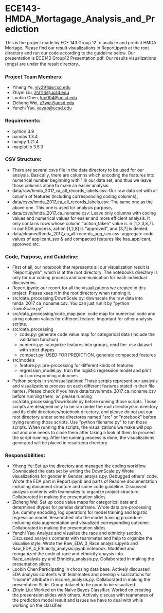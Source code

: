 # ECE143-HMDA_Mortagage_Analysis_and_Prediction

This is the project made by ECE 143 Group 12 to analyze and predict HMDA Mortage. Please find our result visualizations in Report.ipynb at the root directory and run our code according to the guideline below. Our presentation is ECE143 Group12 Presentation.pdf. Our results visualizations (pngs) are under the result directory。

### Project Team Members:
- Yiheng Ye, yiy291@ucsd.edu
- Zhiyin Liu, zhl114@ucsd.edu
- Luobin Chen, luc004@ucsd.edu
- Zicheng Wei, z7wei@ucsd.edu
- Yanzhi Yao, yayao@ucsd.edu

### Requirements:
- python 3.9
- pandas 1.3.4
- numpy 1.21.4
- matplotlib 3.5.0

### CSV Structure:
- There are several csvs file in the data directory to be used for our analysis. Basically, there are columns which encoding the features into numerical number beginning with 1 in our data set, and thus we leave those columns alone to make an easier analysis:
- data/raw/hmda_2017_ca_all_records_labels.csv: Our raw data set with all column of features (including corresponding coding columns)。
- data/csvs/hmda_2017_ca_all_records_labels.csv: The same one as the above one. This one is used for analysis purpose。
- data/csvs/hmda_2017_ca_noname.csv: Leave only columns with coding values and numerical values for easier and more efficient analysis. It only contains rows whose column "action_taken" value is in [1,2,3,8,7]. In our EDA process, action [1,2,8] is "approved", and [3,7] is denied.
- data/cleaned/hmda_2017_ca_all-records_agg_sex.csv: aggregate code values of applicant_sex & add compacted features like has_applicant, approved etc.

### Code, Purpose, and Guideline:
- First of all, our notebook that represents all our visualization result is "Report.ipynb", which is at the root directory. The notebooks directory is only for our coding process and communication for each individual discoveries.
- Report.ipynb: our report for all the visualizations we created in this project. Please keep it in the root directory when running it.
- src/data_processing/DownScale.py: downscale the raw data into hmda_2017_ca_noname.csv. You can just run it by "python DownScale.py"
- src/data_processing/code_map.json: code map for numerical code and string column values for different feature. Important for other analysis scripts.
- src/data_processing
  - code.py: generate code value map for categorical data (include the validation function)
  - numeric.py: categorize features into groups, read the .csv dataset with strict dtypes
  - compact.py: USED FOR PREDICTION, generate compacted features
- src/models
  - feature.py: pre-processing for different kinds of features
  - regression_model.py: train the logistic regression model and print out corresponding outcomes
- Python scripts in src/visualizations: Those scripts represent our analysis and visualizations process on each different features stated in their file names. Please check if you have data/csvs/hmda_2017_ca_noname.csv before running them, or, please running src/data_processing/DownScale.py before running those scripts. Those scripts are designed only to be ran under the root directory/src directory and its child directories/notebook directory, and please do not put our root directory under some directores named "src" or "notebook" before trying running those scripts. Use "python filename.py" to run those scripts. When running the scripts, the visualizations we make will pop out and one needs to close them after taking a look at them to proceed the script running. After the running process is done, the visualizations generated will be placed in result/eda directory.

### Responsibilities:
- Yiheng Ye: Set up the directory and managed the coding workflow. Downscaled the data set by writing the DownScale.py Wrote visualizations for gender in Gender_analysis.py. Debugged others' code. Wrote the EDA part in Report.ipynb and parts of Readme documentation including document structure and some code guideline.
Discussed analysis contents with teammates to organize project structure. Collaborated in making the presentation slides.
- Zicheng Wei: Set up code value maps for categorical data and determined dtypes for pandas dataframe. Wrote data pre-processing (i.e. dummy encoding, log operation) for model training and logistic regression model. Researched into the model training procedure including data augmentation and visualized corresponding outcome. Collaborated in making the presentation slides.
- Yanzhi Yao: Analyze and visualise the race and ethnicity section. Discussed analysis contents with teammates and help to organize the visualise style. Wrote the Raw_EDA_3_Race analysis.ipynb and Raw_EDA_4_Ethnicity_analysis.ipynb notebook. Modified and reorganized the code of race and ethnicity anaysis into 
Race_analysis.py and Ethnicity_analysis.py. Collaborated in making the presentation slides.
- Luobin Chen:Participating in choosing data base. Actively discussed EDA analysis contents with teammates and develop visualizations for "income" attribute in income_analysis.py. Collaborated in making the presentation Slide. Group dataset to be good to be visualized. 
- Zhiyin Liu: Worked on the Naive Bayes Classifier. Worked on creating the presentaion slides with others. Actively discuss with teammates of the prediction model result and issues we have to deal with while working on the classifier.

